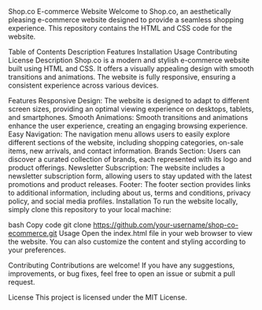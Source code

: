 Shop.co E-commerce Website
Welcome to Shop.co, an aesthetically pleasing e-commerce website designed to provide a seamless shopping experience. This repository contains the HTML and CSS code for the website.

Table of Contents
Description
Features
Installation
Usage
Contributing
License
Description
Shop.co is a modern and stylish e-commerce website built using HTML and CSS. It offers a visually appealing design with smooth transitions and animations. The website is fully responsive, ensuring a consistent experience across various devices.

Features
Responsive Design: The website is designed to adapt to different screen sizes, providing an optimal viewing experience on desktops, tablets, and smartphones.
Smooth Animations: Smooth transitions and animations enhance the user experience, creating an engaging browsing experience.
Easy Navigation: The navigation menu allows users to easily explore different sections of the website, including shopping categories, on-sale items, new arrivals, and contact information.
Brands Section: Users can discover a curated collection of brands, each represented with its logo and product offerings.
Newsletter Subscription: The website includes a newsletter subscription form, allowing users to stay updated with the latest promotions and product releases.
Footer: The footer section provides links to additional information, including about us, terms and conditions, privacy policy, and social media profiles.
Installation
To run the website locally, simply clone this repository to your local machine:

bash
Copy code
git clone https://github.com/your-username/shop-co-ecommerce.git
Usage
Open the index.html file in your web browser to view the website. You can also customize the content and styling according to your preferences.

Contributing
Contributions are welcome! If you have any suggestions, improvements, or bug fixes, feel free to open an issue or submit a pull request.

License
This project is licensed under the MIT License.
